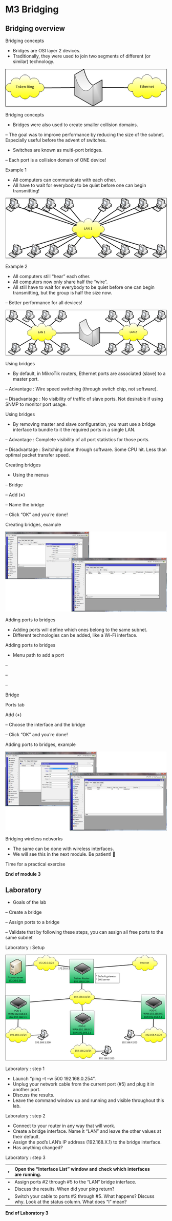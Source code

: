# M3 Bridging

## **Bridging overview**

Bridging concepts

* Bridges are OSI layer 2 devices.
* Traditionally, they were used to join two segments of different \(or similar\) technology.

![](.gitbook/assets/0.png)

Bridging concepts

* Bridges were also used to create smaller collision domains.

– The goal was to improve performance by reducing the size of the subnet. Especially useful before the advent of switches.

* Switches are known as multi-port bridges.

– Each port is a collision domain of ONE device!

Example 1

* All computers can communicate with each other.
* All have to wait for everybody to be quiet before one can begin transmitting!

![](.gitbook/assets/1%20%282%29.png)

Example 2

* All computers still “hear” each other.
* All computers now only share half the “wire”.
* All still have to wait for everybody to be quiet before one can begin transmitting, but the group is half the size now.

– Better performance for all devices!

![](.gitbook/assets/2%20%281%29.png)

Using bridges

* By default, in MikroTik routers, Ethernet ports are associated \(slave\) to a master port.

– Advantage : Wire speed switching \(through switch chip, not software\).

– Disadvantage : No visibility of traffic of slave ports. Not desirable if using SNMP to monitor port usage.

Using bridges

* By removing master and slave configuration, you must use a bridge interface to bundle to it the required ports in a single LAN.

– Advantage : Complete visibility of all port statistics for those ports.

– Disadvantage : Switching done through software. Some CPU hit. Less than optimal packet transfer speed.

Creating bridges

* Using the menus

– Bridge

– Add \(**+**\)

– Name the bridge

– Click “OK” and you’re done!

Creating bridges, example

![](.gitbook/assets/3%20%282%29.png)

Adding ports to bridges

* Adding ports will define which ones belong to the same subnet.
* Different technologies can be added, like a Wi-Fi interface.

Adding ports to bridges

* Menu path to add a port

–

–

–

Bridge

Ports tab

Add \(**+**\)

– Choose the interface and the bridge

– Click “OK” and you’re done!

Adding ports to bridges, example

![](.gitbook/assets/4.png)

Bridging wireless networks

* The same can be done with wireless interfaces.
* We will see this in the next module. Be patient! 

Time for a practical exercise

**End of module 3**

## Laboratory

* Goals of the lab

– Create a bridge

– Assign ports to a bridge

– Validate that by following these steps, you can assign all free ports to the same subnet

Laboratory : Setup

![](.gitbook/assets/5%20%282%29.png)

Laboratory : step 1

* Launch “ping –t –w 500 192.168.0.254”.
* Unplug your network cable from the current port \(\#5\) and plug it in another port.
* Discuss the results.
* Leave the command window up and running and visible throughout this lab.

Laboratory : step 2

* Connect to your router in any way that will work.
* Create a bridge interface. Name it “LAN” and leave the other values at their default.
* Assign the pod’s LAN’s IP address \(192.168.X.1\) to the bridge interface.
* Has anything changed?

Laboratory : step 3

| • | Open the “Interface List” window and check which interfaces are running. |  |  |
| :--- | :--- | :--- | :--- |
| • | Assign ports \#2 through \#5 to the “LAN” bridge interface. |  |  |
| • | Discuss the results. When did your ping return? |  |  |
| • | Switch your cable to ports \#2 through \#5. What happens? Discuss why. Look at the status column. What does “I” mean? |  |  |

**End of Laboratory 3**

